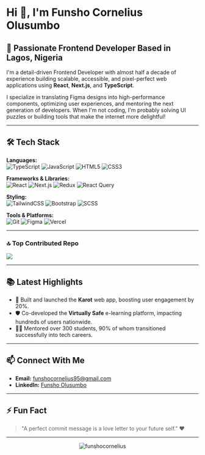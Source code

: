 # Hi 👋, I'm Funsho Cornelius Olusumbo

## 🚀 Passionate Frontend Developer Based in Lagos, Nigeria

I'm a detail-driven Frontend Developer with almost half a decade of experience building scalable, accessible, and pixel-perfect web applications using **React**, **Next.js**, and **TypeScript**.

I specialize in translating Figma designs into high-performance components, optimizing user experiences, and mentoring the next generation of developers. When I'm not coding, I'm probably solving UI puzzles or building tools that make the internet more delightful!

---

## 🛠 Tech Stack

**Languages:**  
![TypeScript](https://img.shields.io/badge/TypeScript-007ACC?style=for-the-badge&logo=typescript&logoColor=white) 
![JavaScript](https://img.shields.io/badge/JavaScript-ES6+-F7DF1E?style=for-the-badge&logo=javascript&logoColor=black) 
![HTML5](https://img.shields.io/badge/HTML5-E34F26?style=for-the-badge&logo=html5&logoColor=white) 
![CSS3](https://img.shields.io/badge/CSS3-1572B6?style=for-the-badge&logo=css3&logoColor=white)

**Frameworks & Libraries:**  
![React](https://img.shields.io/badge/React-20232A?style=for-the-badge&logo=react&logoColor=61DAFB) 
![Next.js](https://img.shields.io/badge/Next.js-000?style=for-the-badge&logo=nextdotjs&logoColor=white) 
![Redux](https://img.shields.io/badge/Redux-764ABC?style=for-the-badge&logo=redux&logoColor=white) 
![React Query](https://img.shields.io/badge/React_Query-FF4154?style=for-the-badge&logo=reactquery&logoColor=white)

**Styling:**  
![TailwindCSS](https://img.shields.io/badge/TailwindCSS-06B6D4?style=for-the-badge&logo=tailwindcss&logoColor=white) 
![Bootstrap](https://img.shields.io/badge/Bootstrap-563D7C?style=for-the-badge&logo=bootstrap&logoColor=white) 
![SCSS](https://img.shields.io/badge/SCSS-CC6699?style=for-the-badge&logo=sass&logoColor=white)

**Tools & Platforms:**  
![Git](https://img.shields.io/badge/Git-F05032?style=for-the-badge&logo=git&logoColor=white) 
![Figma](https://img.shields.io/badge/Figma-F24E1E?style=for-the-badge&logo=figma&logoColor=white) 
![Vercel](https://img.shields.io/badge/Vercel-000?style=for-the-badge&logo=vercel&logoColor=white)

---

### 🔝 Top Contributed Repo
![](https://github-contributor-stats.vercel.app/api?username=FunshoCornelius&limit=5&theme=dark&combine_all_yearly_contributions=true)

---

## 📚 Latest Highlights
- 🎯 Built and launched the **Karot** web app, boosting user engagement by 20%.
- 🛡️ Co-developed the **Virtually Safe** e-learning platform, impacting hundreds of users nationwide.
- 👨‍🏫 Mentored over 300 students, 90% of whom transitioned successfully into tech careers.

---

## 📫 Connect With Me
- **Email:** funshocornelius95@gmail.com
- **LinkedIn:** <a href="https://www.linkedin.com/in/funsho-olusumbo-897397140/">Funsho Olusumbo</a>

---

## ⚡ Fun Fact
> "A perfect commit message is a love letter to your future self." ❤️

---

<p align="center">
  <img src="https://komarev.com/ghpvc/?username=funshocornelius&label=Profile%20views&color=0e75b6&style=flat" alt="funshocornelius" />
</p>

